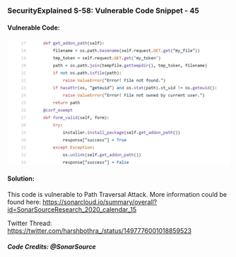 ### SecurityExplained S-58: Vulnerable Code Snippet - 45

#### Vulnerable Code: 

![Vulnerable Code](../media/code-45.jpg)


#### Solution: 

This code is vulnerable to Path Traversal Attack. More information could be found here: https://sonarcloud.io/summary/overall?id=SonarSourceResearch_2020_calendar_15

Twitter Thread: https://twitter.com/harshbothra_/status/1497776001018859523

##### Code Credits: @SonarSource